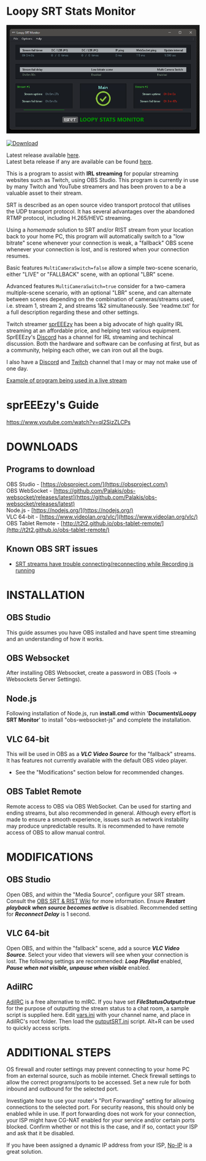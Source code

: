 Loopy SRT Stats Monitor
=======================

<p>
    <p><a href="https://github.com/loopy750/SRT-Stats-Monitor/releases/latest"><img src="./srt_stats_monitor.png" alt="Loopy SRT Stats Monitor"></a></p>
    <a href="https://github.com/loopy750/SRT-Stats-Monitor/releases/latest"><img src="https://img.shields.io/github/v/release/loopy750/SRT-Stats-Monitor?include_prereleases" alt="Download"></a>
</p>

Latest release available [here](https://github.com/loopy750/SRT-Stats-Monitor/releases/latest).   
Latest beta release if any are available can be found [here](https://github.com/loopy750/SRT-Stats-Monitor/tree/beta).

This is a program to assist with **IRL streaming** for popular streaming websites such as Twitch, using OBS Studio. This program is currently in use by many Twitch and YouTube streamers and has been proven to a be a valuable asset to their stream.

SRT is described as an open source video transport protocol that utilises the UDP transport protocol. It has several advantages over the abandoned RTMP protocol, including H.265/HEVC streaming.

Using a _homemade_ solution to SRT and/or RIST stream from your location back to your home PC, this program will automatically switch to a "low bitrate" scene whenever your connection is weak, a "fallback" OBS scene whenever your connection is lost, and is restored when your connection resumes.

Basic features `MultiCameraSwitch=false` allow a simple two-scene scenario, either "LIVE" or "FALLBACK" scene, with an optional "LBR" scene.

Advanced features `MultiCameraSwitch=true` consider for a two-camera multiple-scene scenario, with an optional "LBR" scene, and can alternate between scenes depending on the combination of cameras/streams used, i.e. stream 1, stream 2, and streams 1&2 simultaneously. See 'readme.txt' for a full description regarding these and other settings.
  
  Twitch streamer [sprEEEzy](https://www.twitch.tv/spreeezy) has been a big advocate of high quality IRL streaming at an affordable price, and helping test various equipment. SprEEEzy's [Discord](https://discord.gg/REgDtsTVar) has a channel for IRL streaming and techincal discussion. Both the hardware and software can be confusing at first, but as a community, helping each other, we can iron out all the bugs.
  
  I also have a [Discord](https://discord.gg/HQ23xS3ASt) and [Twitch](https://www.twitch.tv/loopy750) channel that I may or may not make use of one day.
  
  [Example of program being used in a live stream](https://user-images.githubusercontent.com/35911135/116689723-c2803680-a9fb-11eb-99bd-dbc29c6f75f5.mp4)
  
sprEEEzy's Guide
================

https://www.youtube.com/watch?v=ql2SizZLCPs

DOWNLOADS
=========

Programs to download
--------------------
OBS Studio - [https://obsproject.com/](https://obsproject.com/)  
OBS WebSocket - [https://github.com/Palakis/obs-websocket/releases/latest](https://github.com/Palakis/obs-websocket/releases/latest)  
Node.js - [https://nodejs.org/](https://nodejs.org/)  
VLC 64-bit - [https://www.videolan.org/vlc/](https://www.videolan.org/vlc/)  
OBS Tablet Remote - [http://t2t2.github.io/obs-tablet-remote/](http://t2t2.github.io/obs-tablet-remote/)

Known OBS SRT issues
--------------------
* [SRT streams have trouble connecting/reconnecting while Recording is running](https://github.com/obsproject/obs-studio/issues/4596)

INSTALLATION
============

OBS Studio
----------
This guide assumes you have OBS installed and have spent time streaming and an understanding of how it works.

OBS Websocket
-------------
After installing OBS Websocket, create a password in OBS (Tools -> Websockets Server Settings).

Node.js
-------
Following installation of Node.js, run __install.cmd__ within '__Documents\Loopy SRT Monitor__' to install "obs-websocket-js" and complete the installation.

VLC 64-bit
----------
This will be used in OBS as a **_VLC Video Source_** for the "fallback" streams. It has features not currently available with the default OBS video player.

* See the "Modifications" section below for recommended changes.

OBS Tablet Remote
-----------------
Remote access to OBS via OBS WebSocket. Can be used for starting and ending streams, but also recommended in general. Although every effort is made to ensure a smooth experience, issues such as network instability may produce unpredictable results. It is recommended to have remote access of OBS to allow manual control.


MODIFICATIONS
=============

OBS Studio
----------
Open OBS, and within the "Media Source", configure your SRT stream. Consult the [OBS SRT & RIST Wiki](https://obsproject.com/wiki/Streaming-With-SRT-Or-RIST-Protocols) for more information. Ensure **_Restart playback when source becomes active_** is disabled. Recommended setting for **_Reconnect Delay_** is 1 second.

VLC 64-bit
----------
Open OBS, and within the "fallback" scene, add a source **_VLC Video Source_**. Select your video that viewers will see when your connection is lost. The following settings are recommended: **_Loop Playlist_** enabled, **_Pause when not visible, unpause when visible_** enabled.

AdiIRC
------

[AdiIRC](https://www.adiirc.com/) is a free alternative to mIRC. If you have set **_FileStatusOutput=true_** for the purpose of outputting the stream status to a chat room, a sample script is supplied here. Edit [vars.ini](https://raw.githubusercontent.com/loopy750/SRT-Stats-Monitor/master/modifications/adiirc/vars.ini) with your channel name, and place in AdiIRC's root folder. Then load the [outputSRT.ini](https://raw.githubusercontent.com/loopy750/SRT-Stats-Monitor/master/modifications/adiirc/outputSRT.ini) script. Alt+R can be used to quickly access scripts.


ADDITIONAL STEPS
================
OS firewall and router settings may prevent connecting to your home PC from an external source, such as mobile internet. Check firewall settings to allow the correct programs/ports to be accessed. Set a new rule for both inbound and outbound for the selected port.

Investigate how to use your router's "Port Forwarding" setting for allowing connections to the selected port. For security reasons, this should only be enabled while in use. If port forwarding does not work for your connection, your ISP might have CG-NAT enabled for your service and/or certain ports blocked. Confirm whether or not this is the case, and if so, contact your ISP and ask that it be disabled.

If you have been assigned a dynamic IP address from your ISP, [No-IP](https://www.noip.com/) is a great solution.
